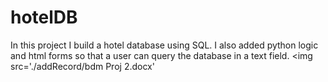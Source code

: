 # hotelDB
In this project I build a hotel database using SQL. I also added python logic and html forms so that a user can query the database in a text field.
<img src='./addRecord/bdm Proj 2.docx'
